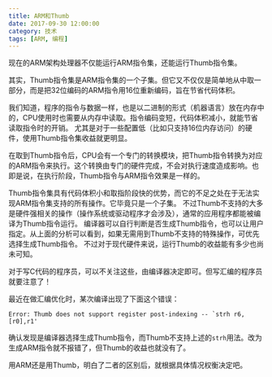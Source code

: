 ```yaml
---
title: ARM和Thumb
date: 2017-09-30 12:00:00
category: 技术
tags: [ARM, 编程]
---
```


现在的ARM架构处理器不仅能运行ARM指令集，还能运行Thumb指令集。

<!--more-->

其实，Thumb指令集是ARM指令集的一个子集。但它又不仅仅是简单地从中取一部分，而是把32位编码的ARM指令用16位重新编码，旨在节省代码体积。

我们知道，程序的指令与数据一样，也是以二进制的形式（机器语言）放在内存中的，CPU使用时也需要从内存中读取。指令编码变短，代码体积减小，就能节省读取指令时的开销。
尤其是对于一些配置低（比如只支持16位内存访问）的硬件，使用Thumb指令集收益就更明显。

在取到Thumb指令后，CPU会有一个专门的转换模块，把Thumb指令转换为对应的ARM指令来执行。这个转换由专门的硬件完成，不会对执行速度造成影响。也即是说，在执行阶段，Thumb指令与ARM指令效果是一样的。

Thumb指令集具有代码体积小和取指阶段快的优势，而它的不足之处在于无法实现ARM指令集支持的所有操作。它毕竟只是一个子集。
不过Thumb不支持的大多是硬件强相关的操作（操作系统或驱动程序才会涉及），通常的应用程序都能被编译为Thumb指令运行。
编译器可以自行判断是否生成Thumb指令，也可以让用户指定。从上面的分析可以看到，如果无需用到Thumb不支持的特殊操作，可优先选择生成Thumb指令。
不过对于现代硬件来说，运行Thumb的收益能有多少也尚未可知。

对于写C代码的程序员，可以不关注这些，由编译器决定即可。但写汇编的程序员就要注意了！

最近在做汇编优化时，某次编译出现了下面这个错误：

	Error: Thumb does not support register post-indexing -- `strh r6,[r0],r1'
	
确认发现是编译器选择生成Thumb指令，而Thumb不支持上述的`strh`用法。改为生成ARM指令就不报错了，但Thumb的收益也就没有了。

用ARM还是用Thumb，明白了二者的区别后，就根据具体情况权衡决定吧。
